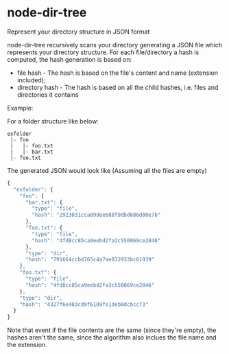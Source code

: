 # node-dir-tree
Represent your directory structure in JSON format

node-dir-tree recursively scans your directory generating a JSON file which represents your directory structure. For each file/directory a hash is computed, the hash generation is based on:

* file hash - The hash is based on the file's content and name (extension included);
* directory hash - The hash is based on all the child hashes, i.e. files and directories it contains

Example:

For a folder structure like below:
```
exfolder
 |- foo
 |   |- foo.txt
 |   |- bar.txt
 |- foo.txt
```

The generated JSON would look like (Assuming all the files are empty)

```javascript
{
  "exfolder": {
    "foo": {
      "bar.txt": {
        "type": "file",
        "hash": "2923031cca09dee688f9dbd686d80e7b"
      },
      "foo.txt": {
        "type": "file",
        "hash": "4fd8cc85ca9eebd2fa3c550069ce2846"
      },
      "type": "dir",
      "hash": "791664ccbd765c4a7ae832933bc61939"
    },
    "foo.txt": {
      "type": "file",
      "hash": "4fd8cc85ca9eebd2fa3c550069ce2846"
    },
    "type": "dir",
    "hash": "4327f6e483cd9f6109fe1deb0dcbcc73"
  }
}
```

Note that event if the file contents are the same (since they're empty), the hashes aren't the same, since the algorithm also inclues the file name and the extension.
